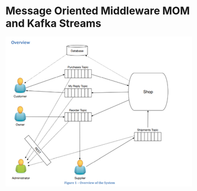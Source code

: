 # Message Oriented Middleware MOM and Kafka Streams
![alt text](https://github.com/LuisAmaroUC/LuisAmaroUC-Message-Oriented-Middleware-MOM-and-Kafka-Streams/blob/master/Overview.png?raw=true)
